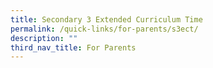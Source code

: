 ```yaml
---
title: Secondary 3 Extended Curriculum Time
permalink: /quick-links/for-parents/s3ect/
description: ""
third_nav_title: For Parents
---
```

